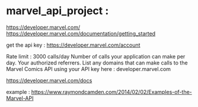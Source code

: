 # marvel_api_project : 

https://developer.marvel.com/
https://developer.marvel.com/documentation/getting_started

get the api key : https://developer.marvel.com/account

Rate limit : 3000 calls/day Number of calls your application can make per day.
Your authorized referrers. List any domains that can make calls to the Marvel Comics API using your API key here : developer.marvel.com

https://developer.marvel.com/docs

example : https://www.raymondcamden.com/2014/02/02/Examples-of-the-Marvel-API
